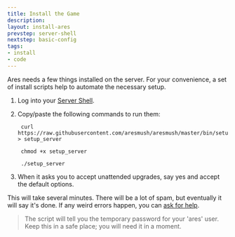 ```yaml
---
title: Install the Game
description:
layout: install-ares
prevstep: server-shell
nextstep: basic-config
tags: 
- install
- code
---
```


Ares needs a few things installed on the server.   For your convenience, a set of install scripts help to automate the necessary setup.

1. Log into your [Server Shell](/tutorials/install/server-shell).

2. Copy/paste the following commands to run them:  
   
        curl https://raw.githubusercontent.com/aresmush/aresmush/master/bin/setup_server > setup_server  
    
        chmod +x setup_server
    
        ./setup_server

3. When it asks you to accept unattended upgrades, say yes and accept the default options.  

This will take several minutes.  There will be a lot of spam, but eventually it will say it's done.  If any weird errors happen, you can [ask for help](/feedback).

> The script will tell you the temporary password for your 'ares' user.  Keep this in a safe place; you will need it in a moment.
